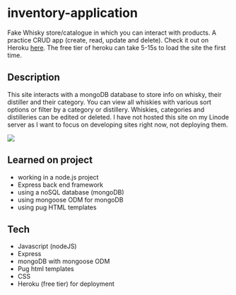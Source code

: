 # inventory-application
Fake Whisky store/catalogue in which you can interact with products. A practice CRUD app (create, read, update and delete). 
Check it out on Heroku [here](https://young-eyrie-64675.herokuapp.com/). The free tier of heroku can take 5-15s to load the site the first time.

## Description
This site interacts with a mongoDB database to store info on whisky, their distiller and their category.
You can view all whiskies with various sort options or filter by a category or distillery.
Whiskies, categories and distilleries can be edited or deleted.
I have not hosted this site on my Linode server as I want to focus on developing sites right now, not deploying them.

[![](https://i.imgur.com/SKMq1To.png)](https://young-eyrie-64675.herokuapp.com/)

## Learned on project
- working in a node.js project
- Express back end framework
- using a noSQL database (mongoDB)
- using mongoose ODM for mongoDB
- using pug HTML templates

## Tech
- Javascript (nodeJS)
- Express
- mongoDB with mongoose ODM
- Pug html templates
- CSS
- Heroku (free tier) for deployment
